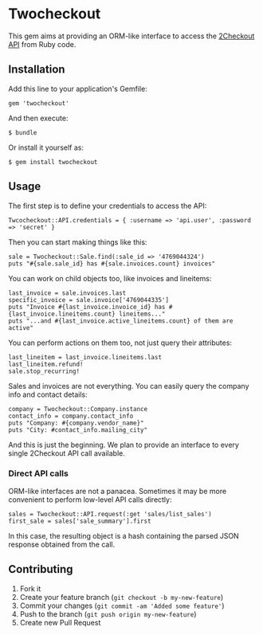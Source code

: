 # Twocheckout

This gem aims at providing an ORM-like interface to access the [2Checkout API](https://www.2checkout.com/documentation/api/) from Ruby code.

## Installation

Add this line to your application's Gemfile:

    gem 'twocheckout'

And then execute:

    $ bundle

Or install it yourself as:

    $ gem install twocheckout

## Usage

The first step is to define your credentials to access the API:

    Twcocheckout::API.credentials = { :username => 'api.user', :password => 'secret' }

Then you can start making things like this:

    sale = Twocheckout::Sale.find(:sale_id => '4769044324')
    puts "#{sale.sale_id} has #{sale.invoices.count} invoices"

You can work on child objects too, like invoices and lineitems:

    last_invoice = sale.invoices.last
    specific_invoice = sale.invoice['4769044335']
    puts "Invoice #{last_invoice.invoice_id} has #{last_invoice.lineitems.count} lineitems..."
    puts "...and #{last_invoice.active_lineitems.count} of them are active"

You can perform actions on them too, not just query their attributes:

    last_lineitem = last_invoice.lineitems.last
    last_lineitem.refund!
    sale.stop_recurring!

Sales and invoices are not everything. You can easily query the company info and contact details:

    company = Twocheckout::Company.instance
    contact_info = company.contact_info
    puts "Company: #{company.vendor_name}"
    puts "City: #contact_info.mailing_city"

And this is just the beginning. We plan to provide an interface to every single 2Checkout API call available.

### Direct API calls

ORM-like interfaces are not a panacea. Sometimes it may be more convenient to perform low-level API calls directly:

    sales = Twocheckout::API.request(:get 'sales/list_sales')
    first_sale = sales['sale_summary'].first

In this case, the resulting object is a hash containing the parsed JSON response obtained from the call.

## Contributing

1. Fork it
2. Create your feature branch (`git checkout -b my-new-feature`)
3. Commit your changes (`git commit -am 'Added some feature'`)
4. Push to the branch (`git push origin my-new-feature`)
5. Create new Pull Request
